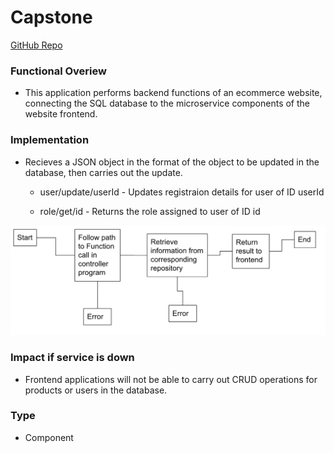 # Capstone
[GitHub Repo](https://github.com/d-sedano/capstone-project-group-3)
### Functional Overiew
- This application performs backend functions of an ecommerce website, connecting the SQL database to the microservice components of the website frontend.
### Implementation
- Recieves a JSON object in the format of the object to be updated in the database, then carries out the update. 

  - user/update/userId - Updates registraion details for user of ID userId

  - role/get/id - Returns the role assigned to user of ID id
 
![title](flow.png) 

### Impact if service is down
- Frontend applications will not be able to carry out CRUD operations for products or users in the database. 
### Type
- Component




